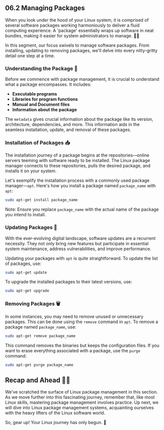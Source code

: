 ## 06.2 Managing Packages

When you look under the hood of your Linux system, it is comprised of several software packages working harmoniously to deliver a fluid computing experience. A 'package' essentially wraps up software in neat bundles, making it easier for system administrators to manage. 🎁🔧

In this segment, our focus swivels to manage software packages. From installing, updating to removing packages, we'll delve into every nitty-gritty detail one step at a time.  

### Understanding the Package 🎁
Before we commence with package management, it is crucial to understand what a package encompasses. It includes:

- **Executable programs**
- **Libraries for program functions**
- **Manual and Document files**
- **Information about the package**

The `metadata` gives crucial information about the package like its version, architecture, dependencies, and more. This information aids in the seamless installation, update, and removal of these packages. 

### Installation of Packages 📥
The installation journey of a package begins at the repositories—online servers teeming with software ready to be installed. The Linux package manager connects to these repositories, pulls the desired package, and installs it on your system.

Let's exemplify the installation process with a commonly used package manager—`apt`. Here's how you install a package named `package_name` with `apt`:

```bash
sudo apt-get install package_name
```
Note: Ensure you replace `package_name` with the actual name of the package you intend to install.

### Updating Packages 🔄
With the ever-evolving digital landscape, software updates are a recurrent necessity. They not only bring new features but participate in essential system maintenance, address vulnerabilities, and improve performance.

Updating your packages with `apt` is quite straightforward. To update the list of packages, use:

```bash
sudo apt-get update
```
To upgrade the installed packages to their latest versions, use:

```bash
sudo apt-get upgrade
```
### Removing Packages 🗑️
In some instances, you may need to remove unused or unnecessary packages. This can be done using the `remove` command in `apt`. To remove a package named `package_name`, use:

```bash
sudo apt-get remove package_name
```
This command removes the binaries but keeps the configuration files. If you want to erase everything associated with a package, use the `purge` command:

```bash
sudo apt-get purge package_name
```
## Recap and Ahead 🏁🔜

We've scratched the surface of Linux package management in this section. As we move further into this fascinating journey, remember that, like most Linux skills, mastering package management involves practice. Up next, we will dive into Linux package management systems, acquainting ourselves with the heavy lifters of the Linux software world.

So, gear up! Your Linux journey has only begun. 🚀